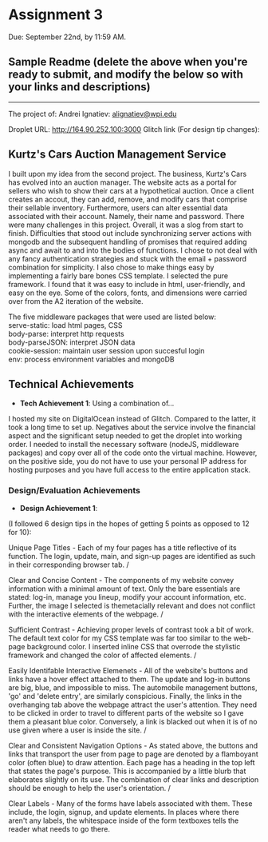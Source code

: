 Assignment 3
===

Due: September 22nd, by 11:59 AM.



Sample Readme (delete the above when you're ready to submit, and modify the below so with your links and descriptions)
---

---
The project of:
    Andrei Ignatiev:
        alignatiev@wpi.edu

Droplet URL: http://164.90.252.100:3000
Glitch link (For design tip changes): 





## Kurtz's Cars Auction Management Service

I built upon my idea from the second project. The business, Kurtz's Cars has evolved into an auction manager. The website acts as a portal for sellers who wish to show their cars at a hypothetical auction. Once a client creates an accout, they can add, remove, and modify cars that comprise their sellable inventory. Furthermore, users can alter essential data associated with their account. Namely, their name and password. There were many challenges in this project. Overall, it was a slog from start to finish. Difficulties that stood out include synchronizing server actions with mongodb and the subsequent handling of promises that required adding async and await to and into the bodies of functions. I chose to not deal with any fancy authentication strategies and stuck with the email + password combination for simplicity. I also chose to make things easy by implementing a fairly bare bones CSS template. I selected the pure framework. I found that it was easy to include in html, user-friendly, and easy on the eye. Some of the colors, fonts, and dimensions were carried over from the A2 iteration of the website. 

The five middleware packages that were used are listed below: \
    serve-static: load html pages, CSS \
    body-parse: interpret http requests \
    body-parseJSON: interpret JSON data \
    cookie-session: maintain user session upon succesful login \
    env: process environment variables and mongoDB





## Technical Achievements
- **Tech Achievement 1**: Using a combination of...

I hosted my site on DigitalOcean instead of Glitch. Compared to the latter, it took a long time to set up. Negatives about the service involve the financial aspect and the significant setup needed to get the droplet into working order. I needed to install the necessary software (nodeJS, middleware packages) and copy over all of the code onto the virtual machine. However, on the positive side, you do not have to use your personal IP address for hosting purposes and you have full access to the entire application stack.

### Design/Evaluation Achievements
- **Design Achievement 1**: 

(I followed 6 design tips in the hopes of getting 5 points as opposed to 12 for 10):



Unique Page Titles - Each of my four pages has a title reflective of its function. The login, update, main, and sign-up pages are identified as such in their corresponding browser tab. /

Clear and Concise Content - The components of my website convey information with a minimal amount of text. Only the bare essentials are stated: log-in, manage you lineup, modify your account information, etc. Further, the image I selected is themetacially relevant and does not conflict with the interactive elements of the webpage. /

Sufficient Contrast - Achieving proper levels of contrast took a bit of work. The default text color for my CSS template was far too similar to the web-page background color. I inserted inline CSS that overrode the stylistic framework and changed the color of affected elements. /

Easily Identifable Interactive Elemenets - All of the website's buttons and links have a hover effect attached to them. The update and log-in buttons are big, blue, and impossible to miss. The automobile management buttons, 'go' and 'delete entry', are similarly conspicious. Finally, the links in the overhanging tab above the webpage attract the user's attention. They need to be clicked in order to travel to different parts of the website so I gave them a pleasant blue color. Conversely, a link is blacked out when it is of no use given where a user is inside the site. / 


Clear and Consistent Navigation Options - As stated above, the buttons and links that transport the user from page to page are denoted by a flamboyant color (often blue) to draw attention. Each page has a heading in the top left that states the page's purpose. This is accompanied by a little blurb that elaborates slightly on its use. The combination of clear links and description should be enough to help the user's orientation. /

Clear Labels - Many of the forms have labels associated with them. These include, the login, signup, and update elements. In places where there aren't any labels, the whitespace inside of the form textboxes tells the reader what needs to go there.  





